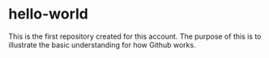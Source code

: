 # hello-world
This is the first repository created for this account. The purpose of this is to illustrate the basic understanding for how Github works.
